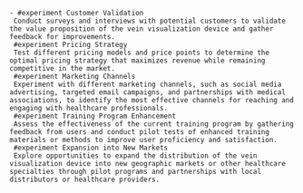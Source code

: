     - #experiment Customer Validation
     Conduct surveys and interviews with potential customers to validate the value proposition of the vein visualization device and gather feedback for improvements.
     #experiment Pricing Strategy
     Test different pricing models and price points to determine the optimal pricing strategy that maximizes revenue while remaining competitive in the market.
     #experiment Marketing Channels
     Experiment with different marketing channels, such as social media advertising, targeted email campaigns, and partnerships with medical associations, to identify the most effective channels for reaching and engaging with healthcare professionals.
     #experiment Training Program Enhancement
     Assess the effectiveness of the current training program by gathering feedback from users and conduct pilot tests of enhanced training materials or methods to improve user proficiency and satisfaction.
     #experiment Expansion into New Markets
     Explore opportunities to expand the distribution of the vein visualization device into new geographic markets or other healthcare specialties through pilot programs and partnerships with local distributors or healthcare providers.

